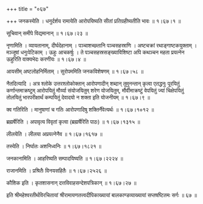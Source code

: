 +++
title = "०६७"

+++
जनकस्येति । धनुर्दर्शय रामायेति आरोपयिष्यति सीतां प्रतिग्रहीष्यतीति भावः  ॥  १।६७।१ ॥   

  

सूचिवान् समीपे विद्यमानान्  ॥  १।६७।२३ ॥   

  

नृणामिति । व्यायतानाम्, दीर्घदेहानाम् । पञ्चाशच्छतानि पञ्चसहस्राणि । अष्टचक्रां रथाङ्गाष्टकयुक्ताम् । मञ्जूषां धनुःपेटिकाम् । ऊहुः आचकर्षुः । ते पञ्चसहस्रसङ्ख्याविशिष्टा अपि कथञ्चन महता प्रयत्नेन ऊहुरिति वाक्यभेदः करणीयः  ॥  १।६७।४ ॥   

  

आयसीम् अष्टलोहनिर्मिताम् । सुरोपममिति जनकविशेषणम्  ॥  १।६७।५८ ॥   

  

नैतदित्यादि । अत्र श्लोके उत्तरश्लोकोक्तान् आरोपणादीन् शब्दान् तुमुनन्तान् कृत्वा एतद्धनुः पूरयितुं कर्णान्तमाक्रष्टुम् आरोपयितुं मौर्य्या संयोजयितुम् शरेण योजयितुम्, मौर्वीमाक्रष्टुं वेपयितुं ज्यां चिक्षेपयितुं तोलयितुं भारपरीक्षार्थं कम्पयितुं देवादयो न शक्ता इति योजनीयम्  ॥  १।६७।९ ॥   

  

क्व गतिरिति । मानुषाणां च गतिः आरोपणादिषु शक्तिर्नैवेत्यर्थः  ॥  १।६७।१०१२ ॥   

  

ब्रह्मर्षेरिति । अपावृत्य विवृतां कृत्वा (ब्रह्मर्षेरिति पाठः)  ॥  १।६७।१३१५ ॥   

  

लीलयेति । लीलया अप्रयत्नेनैव  ॥  १।६७।१६१७ ॥   

  

तस्येति । निर्घातः अशनिध्वनिः  ॥  १।६७।१८२१ ॥   

  

जनकानामिति । आहरिष्यति सम्पादयिष्यति  ॥  १।६७।२२२४ ॥   

  

राजानमिति । प्रश्रितैः विनयसहितैः  ॥  १।६७।२५२६ ॥   

  

कौशिक इति । कृतशासनान् दत्तविवाहसन्देशपत्रिकान्  ॥  १।६७।२७ ॥   

  

इति श्रीमहेश्वरतीर्थविरचितायां श्रीरामायणतत्त्वदीपिकाख्यायां बालकाण्डव्याख्यायां सप्तषष्टितमः सर्गः  ॥  ६७  ॥   

  

  


